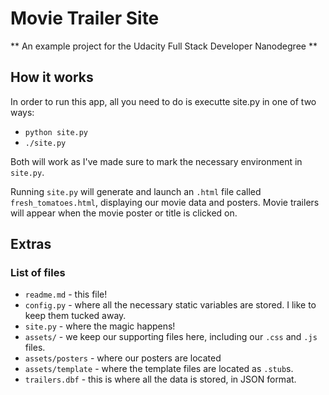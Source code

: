 # Movie Trailer Site
** An example project for the Udacity Full Stack Developer Nanodegree **

## How it works

In order to run this app, all you need to do is executte site.py in one of two ways:

* `python site.py`
* `./site.py`

Both will work as I've made sure to mark the necessary environment in `site.py`.

Running `site.py` will generate and launch an `.html` file called `fresh_tomatoes.html`, displaying our movie data and posters. Movie trailers will appear when the movie poster or title is clicked on.

## Extras

### List of files

* `readme.md` - this file!
* `config.py` - where all the necessary static variables are stored. I like to keep them tucked away.
* `site.py` - where the magic happens!
* `assets/` - we keep our supporting files here, including our `.css` and `.js` files.
* `assets/posters` - where our posters are located
* `assets/template` - where the template files are located as `.stub`s.
* `trailers.dbf` - this is where all the data is stored, in JSON format. 